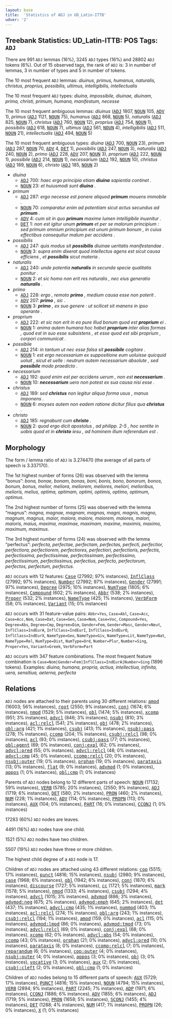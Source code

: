 ```yaml
---
layout: base
title:  'Statistics of ADJ in UD_Latin-ITTB'
udver: '2'
---
```


## Treebank Statistics: UD_Latin-ITTB: POS Tags: `ADJ`

There are 991 `ADJ` lemmas (16%), 3245 `ADJ` types (16%) and 28802 `ADJ` tokens (6%).
Out of 15 observed tags, the rank of `ADJ` is: 3 in number of lemmas, 3 in number of types and 5 in number of tokens.

The 10 most frequent `ADJ` lemmas: <em>diuinus, primus, humanus, naturalis, christus, proprius, possibilis, ultimus, intelligibilis, intellectualis</em>

The 10 most frequent `ADJ` types:  <em>diuina, impossibile, diuinae, diuinam, prima, christi, primum, humana, manifestum, necesse</em>

The 10 most frequent ambiguous lemmas: <em>diuinus</em> (<tt><a href="la_ittb-pos-ADJ.html">ADJ</a></tt> 1807, <tt><a href="la_ittb-pos-NOUN.html">NOUN</a></tt> 105, <tt><a href="la_ittb-pos-ADV.html">ADV</a></tt> 1), <em>primus</em> (<tt><a href="la_ittb-pos-ADJ.html">ADJ</a></tt> 1121, <tt><a href="la_ittb-pos-NOUN.html">NOUN</a></tt> 75), <em>humanus</em> (<tt><a href="la_ittb-pos-ADJ.html">ADJ</a></tt> 868, <tt><a href="la_ittb-pos-NOUN.html">NOUN</a></tt> 5), <em>naturalis</em> (<tt><a href="la_ittb-pos-ADJ.html">ADJ</a></tt> 825, <tt><a href="la_ittb-pos-NOUN.html">NOUN</a></tt> 7), <em>christus</em> (<tt><a href="la_ittb-pos-ADJ.html">ADJ</a></tt> 760, <tt><a href="la_ittb-pos-NOUN.html">NOUN</a></tt> 12), <em>proprius</em> (<tt><a href="la_ittb-pos-ADJ.html">ADJ</a></tt> 754, <tt><a href="la_ittb-pos-NOUN.html">NOUN</a></tt> 1), <em>possibilis</em> (<tt><a href="la_ittb-pos-ADJ.html">ADJ</a></tt> 618, <tt><a href="la_ittb-pos-NOUN.html">NOUN</a></tt> 7), <em>ultimus</em> (<tt><a href="la_ittb-pos-ADJ.html">ADJ</a></tt> 561, <tt><a href="la_ittb-pos-NOUN.html">NOUN</a></tt> 4), <em>intelligibilis</em> (<tt><a href="la_ittb-pos-ADJ.html">ADJ</a></tt> 511, <tt><a href="la_ittb-pos-NOUN.html">NOUN</a></tt> 21), <em>intellectualis</em> (<tt><a href="la_ittb-pos-ADJ.html">ADJ</a></tt> 494, <tt><a href="la_ittb-pos-NOUN.html">NOUN</a></tt> 5)

The 10 most frequent ambiguous types:  <em>diuina</em> (<tt><a href="la_ittb-pos-ADJ.html">ADJ</a></tt> 700, <tt><a href="la_ittb-pos-NOUN.html">NOUN</a></tt> 23), <em>primum</em> (<tt><a href="la_ittb-pos-ADJ.html">ADJ</a></tt> 287, <tt><a href="la_ittb-pos-NOUN.html">NOUN</a></tt> 70, <tt><a href="la_ittb-pos-ADV.html">ADV</a></tt> 4, <tt><a href="la_ittb-pos-DET.html">DET</a></tt> 1), <em>possibilis</em> (<tt><a href="la_ittb-pos-ADJ.html">ADJ</a></tt> 247, <tt><a href="la_ittb-pos-NOUN.html">NOUN</a></tt> 3), <em>naturalis</em> (<tt><a href="la_ittb-pos-ADJ.html">ADJ</a></tt> 240, <tt><a href="la_ittb-pos-NOUN.html">NOUN</a></tt> 2), <em>primo</em> (<tt><a href="la_ittb-pos-ADJ.html">ADJ</a></tt> 228, <tt><a href="la_ittb-pos-ADV.html">ADV</a></tt> 207, <tt><a href="la_ittb-pos-NOUN.html">NOUN</a></tt> 3), <em>proprium</em> (<tt><a href="la_ittb-pos-ADJ.html">ADJ</a></tt> 222, <tt><a href="la_ittb-pos-NOUN.html">NOUN</a></tt> 1), <em>possibile</em> (<tt><a href="la_ittb-pos-ADJ.html">ADJ</a></tt> 214, <tt><a href="la_ittb-pos-NOUN.html">NOUN</a></tt> 1), <em>necessarium</em> (<tt><a href="la_ittb-pos-ADJ.html">ADJ</a></tt> 192, <tt><a href="la_ittb-pos-NOUN.html">NOUN</a></tt> 10), <em>christus</em> (<tt><a href="la_ittb-pos-ADJ.html">ADJ</a></tt> 189, <tt><a href="la_ittb-pos-NOUN.html">NOUN</a></tt> 6), <em>christo</em> (<tt><a href="la_ittb-pos-ADJ.html">ADJ</a></tt> 185, <tt><a href="la_ittb-pos-NOUN.html">NOUN</a></tt> 2)


* <em>diuina</em>
  * <tt><a href="la_ittb-pos-ADJ.html">ADJ</a></tt> 700: <em>haec ergo principia etiam <b>diuina</b> sapientia continet .</em>
  * <tt><a href="la_ittb-pos-NOUN.html">NOUN</a></tt> 23: <em>et huiusmodi sunt <b>diuina</b> .</em>
* <em>primum</em>
  * <tt><a href="la_ittb-pos-ADJ.html">ADJ</a></tt> 287: <em>ergo necesse est ponere aliquod <b>primum</b> mouens immobile .</em>
  * <tt><a href="la_ittb-pos-NOUN.html">NOUN</a></tt> 70: <em>comparatur enim ad potentiam sicut actus secundus ad <b>primum</b> .</em>
  * <tt><a href="la_ittb-pos-ADV.html">ADV</a></tt> 4: <em>cum sit in quo <b>primum</b> maxime lumen intelligibile inuenitur .</em>
  * <tt><a href="la_ittb-pos-DET.html">DET</a></tt> 1: <em>non est igitur unum <b>primum</b> et per se malorum principium : sed primum omnium principium est unum primum bonum , in cuius effectibus consequitur malum per accidens .</em>
* <em>possibilis</em>
  * <tt><a href="la_ittb-pos-ADJ.html">ADJ</a></tt> 247: <em>quis modus sit <b>possibilis</b> diuinae ueritatis manifestandae .</em>
  * <tt><a href="la_ittb-pos-NOUN.html">NOUN</a></tt> 3: <em>supra enim dixerat quod intellectus agens est sicut causa efficiens , et <b>possibilis</b> sicut materia .</em>
* <em>naturalis</em>
  * <tt><a href="la_ittb-pos-ADJ.html">ADJ</a></tt> 240: <em>unde potentia <b>naturalis</b> in secunda specie qualitatis ponitur .</em>
  * <tt><a href="la_ittb-pos-NOUN.html">NOUN</a></tt> 2: <em>et sic homo non erit res naturalis , nec eius generatio <b>naturalis</b> .</em>
* <em>primo</em>
  * <tt><a href="la_ittb-pos-ADJ.html">ADJ</a></tt> 228: <em>ergo , remoto <b>primo</b> , medium causa esse non poterit .</em>
  * <tt><a href="la_ittb-pos-ADV.html">ADV</a></tt> 207: <em><b>primo</b> , sic .</em>
  * <tt><a href="la_ittb-pos-NOUN.html">NOUN</a></tt> 3: <em><b>primo</b> , ex suo genere : ut scilicet sit manens in ipso operante .</em>
* <em>proprium</em>
  * <tt><a href="la_ittb-pos-ADJ.html">ADJ</a></tt> 222: <em>et sic non erit in eo pure illud bonum quod est <b>proprium</b> ei .</em>
  * <tt><a href="la_ittb-pos-NOUN.html">NOUN</a></tt> 1: <em>anima autem humana hoc habet <b>proprium</b> inter alias formas , quod est in suo esse subsistens , et esse quod est sibi proprium , corpori communicat .</em>
* <em>possibile</em>
  * <tt><a href="la_ittb-pos-ADJ.html">ADJ</a></tt> 214: <em>in tantum ut nec esse falsa sit <b>possibile</b> cogitare .</em>
  * <tt><a href="la_ittb-pos-NOUN.html">NOUN</a></tt> 1: <em>est ergo necessarium ex suppositione eum uoluisse quicquid uoluit , sicut et uelle : neutrum autem necessarium absolute , sed <b>possibile</b> modo praedicto .</em>
* <em>necessarium</em>
  * <tt><a href="la_ittb-pos-ADJ.html">ADJ</a></tt> 192: <em>quod enim est per accidens uerum , non est <b>necessarium</b> .</em>
  * <tt><a href="la_ittb-pos-NOUN.html">NOUN</a></tt> 10: <em><b>necessarium</b> uero non potest ex sua causa nisi esse .</em>
* <em>christus</em>
  * <tt><a href="la_ittb-pos-ADJ.html">ADJ</a></tt> 189: <em>sed <b>christus</b> non legitur aliqua forma usus , manus imponens .</em>
  * <tt><a href="la_ittb-pos-NOUN.html">NOUN</a></tt> 6: <em>moyses autem non eadem ratione dicitur filius qua <b>christus</b> .</em>
* <em>christo</em>
  * <tt><a href="la_ittb-pos-ADJ.html">ADJ</a></tt> 185: <em>regnabunt cum <b>christo</b> .</em>
  * <tt><a href="la_ittb-pos-NOUN.html">NOUN</a></tt> 2: <em>quod ergo dicit apostolus , ad philipp. 2-5 , hoc sentite in uobis quod et in <b>christo</b> iesu , ad hominem illum referendum est .</em>

## Morphology

The form / lemma ratio of `ADJ` is 3.274470 (the average of all parts of speech is 3.337170).

The 1st highest number of forms (26) was observed with the lemma “bonus”: <em>bona, bonae, bonam, bonas, boni, bonis, bono, bonorum, bonos, bonum, bonus, melior, meliora, meliorem, meliores, meliori, melioribus, melioris, melius, optima, optimam, optimi, optimis, optimo, optimum, optimus</em>.

The 2nd highest number of forms (25) was observed with the lemma “magnus”: <em>magna, magnae, magnam, magnas, magni, magnis, magno, magnum, magnus, maior, maiora, maiore, maiorem, maiores, maiori, maioris, maius, maxima, maximae, maximam, maxime, maximis, maximo, maximum, maximus</em>.

The 3rd highest number of forms (24) was observed with the lemma “perfectus”: <em>perfecta, perfectae, perfectam, perfectas, perfecti, perfectior, perfectiora, perfectiorem, perfectiores, perfectiori, perfectioris, perfectis, perfectissima, perfectissimae, perfectissimam, perfectissimo, perfectissimum, perfectissimus, perfectius, perfecto, perfectorum, perfectos, perfectum, perfectus</em>.

`ADJ` occurs with 12 features: <tt><a href="la_ittb-feat-Case.html">Case</a></tt> (27992; 97% instances), <tt><a href="la_ittb-feat-InflClass.html">InflClass</a></tt> (27992; 97% instances), <tt><a href="la_ittb-feat-Number.html">Number</a></tt> (27992; 97% instances), <tt><a href="la_ittb-feat-Gender.html">Gender</a></tt> (27991; 97% instances), <tt><a href="la_ittb-feat-Degree.html">Degree</a></tt> (2975; 10% instances), <tt><a href="la_ittb-feat-NumType.html">NumType</a></tt> (1805; 6% instances), <tt><a href="la_ittb-feat-Compound.html">Compound</a></tt> (602; 2% instances), <tt><a href="la_ittb-feat-Abbr.html">Abbr</a></tt> (538; 2% instances), <tt><a href="la_ittb-feat-Proper.html">Proper</a></tt> (532; 2% instances), <tt><a href="la_ittb-feat-NameType.html">NameType</a></tt> (425; 1% instances), <tt><a href="la_ittb-feat-VerbForm.html">VerbForm</a></tt> (58; 0% instances), <tt><a href="la_ittb-feat-Variant.html">Variant</a></tt> (15; 0% instances)

`ADJ` occurs with 31 feature-value pairs: `Abbr=Yes`, `Case=Abl`, `Case=Acc`, `Case=Acc,Nom`, `Case=Dat`, `Case=Gen`, `Case=Nom`, `Case=Voc`, `Compound=Yes`, `Degree=Abs`, `Degree=Cmp`, `Degree=Dim`, `Gender=Fem`, `Gender=Masc`, `Gender=Neut`, `InflClass=IndEurA`, `InflClass=IndEurI`, `InflClass=IndEurO`, `InflClass=IndEurX`, `NameType=Geo`, `NameType=Giv`, `NameType=Lit`, `NameType=Nat`, `NameType=Rel`, `NumType=Dist`, `NumType=Ord`, `Number=Plur`, `Number=Sing`, `Proper=Yes`, `Variant=Greek`, `VerbForm=Part`

`ADJ` occurs with 347 feature combinations.
The most frequent feature combination is `Case=Nom|Gender=Fem|InflClass=IndEurA|Number=Sing` (1896 tokens).
Examples: <em>diuina, humana, propria, actiua, intellectiua, infinita, uera, sensitiua, aeterna, perfecta</em>


## Relations

`ADJ` nodes are attached to their parents using 30 different relations: <tt><a href="la_ittb-dep-amod.html">amod</a></tt> (16003; 56% instances), <tt><a href="la_ittb-dep-root.html">root</a></tt> (2550; 9% instances), <tt><a href="la_ittb-dep-conj.html">conj</a></tt> (1674; 6% instances), <tt><a href="la_ittb-dep-nmod.html">nmod</a></tt> (1529; 5% instances), <tt><a href="la_ittb-dep-obl.html">obl</a></tt> (1474; 5% instances), <tt><a href="la_ittb-dep-xcomp.html">xcomp</a></tt> (951; 3% instances), <tt><a href="la_ittb-dep-advcl.html">advcl</a></tt> (846; 3% instances), <tt><a href="la_ittb-dep-nsubj.html">nsubj</a></tt> (810; 3% instances), <tt><a href="la_ittb-dep-acl-relcl.html">acl:relcl</a></tt> (541; 2% instances), <tt><a href="la_ittb-dep-obj.html">obj</a></tt> (478; 2% instances), <tt><a href="la_ittb-dep-obl-arg.html">obl:arg</a></tt> (421; 1% instances), <tt><a href="la_ittb-dep-csubj.html">csubj</a></tt> (413; 1% instances), <tt><a href="la_ittb-dep-nsubj-pass.html">nsubj:pass</a></tt> (278; 1% instances), <tt><a href="la_ittb-dep-ccomp.html">ccomp</a></tt> (204; 1% instances), <tt><a href="la_ittb-dep-csubj-relcl.html">csubj:relcl</a></tt> (98; 0% instances), <tt><a href="la_ittb-dep-acl.html">acl</a></tt> (93; 0% instances), <tt><a href="la_ittb-dep-csubj-pass.html">csubj:pass</a></tt> (77; 0% instances), <tt><a href="la_ittb-dep-obl-agent.html">obl:agent</a></tt> (69; 0% instances), <tt><a href="la_ittb-dep-conj-expl.html">conj:expl</a></tt> (62; 0% instances), <tt><a href="la_ittb-dep-advcl-pred.html">advcl:pred</a></tt> (55; 0% instances), <tt><a href="la_ittb-dep-advcl-relcl.html">advcl:relcl</a></tt> (48; 0% instances), <tt><a href="la_ittb-dep-advcl-cmp.html">advcl:cmp</a></tt> (45; 0% instances), <tt><a href="la_ittb-dep-ccomp-relcl.html">ccomp:relcl</a></tt> (20; 0% instances), <tt><a href="la_ittb-dep-nsubj-outer.html">nsubj:outer</a></tt> (19; 0% instances), <tt><a href="la_ittb-dep-orphan.html">orphan</a></tt> (19; 0% instances), <tt><a href="la_ittb-dep-parataxis.html">parataxis</a></tt> (13; 0% instances), <tt><a href="la_ittb-dep-flat.html">flat</a></tt> (9; 0% instances), <tt><a href="la_ittb-dep-advmod.html">advmod</a></tt> (1; 0% instances), <tt><a href="la_ittb-dep-appos.html">appos</a></tt> (1; 0% instances), <tt><a href="la_ittb-dep-obl-cmp.html">obl:cmp</a></tt> (1; 0% instances)

Parents of `ADJ` nodes belong to 12 different parts of speech: <tt><a href="la_ittb-pos-NOUN.html">NOUN</a></tt> (17132; 59% instances), <tt><a href="la_ittb-pos-VERB.html">VERB</a></tt> (5785; 20% instances),  (2550; 9% instances), <tt><a href="la_ittb-pos-ADJ.html">ADJ</a></tt> (1719; 6% instances), <tt><a href="la_ittb-pos-DET.html">DET</a></tt> (580; 2% instances), <tt><a href="la_ittb-pos-PRON.html">PRON</a></tt> (460; 2% instances), <tt><a href="la_ittb-pos-NUM.html">NUM</a></tt> (228; 1% instances), <tt><a href="la_ittb-pos-ADV.html">ADV</a></tt> (114; 0% instances), <tt><a href="la_ittb-pos-PROPN.html">PROPN</a></tt> (113; 0% instances), <tt><a href="la_ittb-pos-AUX.html">AUX</a></tt> (104; 0% instances), <tt><a href="la_ittb-pos-PART.html">PART</a></tt> (16; 0% instances), <tt><a href="la_ittb-pos-CCONJ.html">CCONJ</a></tt> (1; 0% instances)

17283 (60%) `ADJ` nodes are leaves.

4491 (16%) `ADJ` nodes have one child.

1521 (5%) `ADJ` nodes have two children.

5507 (19%) `ADJ` nodes have three or more children.

The highest child degree of a `ADJ` node is 17.

Children of `ADJ` nodes are attached using 43 different relations: <tt><a href="la_ittb-dep-cop.html">cop</a></tt> (5515; 17% instances), <tt><a href="la_ittb-dep-punct.html">punct</a></tt> (4816; 15% instances), <tt><a href="la_ittb-dep-nsubj.html">nsubj</a></tt> (2980; 9% instances), <tt><a href="la_ittb-dep-case.html">case</a></tt> (1968; 6% instances), <tt><a href="la_ittb-dep-obl.html">obl</a></tt> (1942; 6% instances), <tt><a href="la_ittb-dep-conj.html">conj</a></tt> (1870; 6% instances), <tt><a href="la_ittb-dep-discourse.html">discourse</a></tt> (1727; 5% instances), <tt><a href="la_ittb-dep-cc.html">cc</a></tt> (1721; 5% instances), <tt><a href="la_ittb-dep-mark.html">mark</a></tt> (1578; 5% instances), <tt><a href="la_ittb-dep-nmod.html">nmod</a></tt> (1333; 4% instances), <tt><a href="la_ittb-dep-csubj.html">csubj</a></tt> (1294; 4% instances), <tt><a href="la_ittb-dep-advcl.html">advcl</a></tt> (1015; 3% instances), <tt><a href="la_ittb-dep-advmod.html">advmod</a></tt> (886; 3% instances), <tt><a href="la_ittb-dep-advmod-neg.html">advmod:neg</a></tt> (675; 2% instances), <tt><a href="la_ittb-dep-advmod-emph.html">advmod:emph</a></tt> (645; 2% instances), <tt><a href="la_ittb-dep-det.html">det</a></tt> (437; 1% instances), <tt><a href="la_ittb-dep-advcl-cmp.html">advcl:cmp</a></tt> (435; 1% instances), <tt><a href="la_ittb-dep-nummod.html">nummod</a></tt> (403; 1% instances), <tt><a href="la_ittb-dep-acl-relcl.html">acl:relcl</a></tt> (274; 1% instances), <tt><a href="la_ittb-dep-obl-arg.html">obl:arg</a></tt> (243; 1% instances), <tt><a href="la_ittb-dep-csubj-relcl.html">csubj:relcl</a></tt> (194; 1% instances), <tt><a href="la_ittb-dep-amod.html">amod</a></tt> (159; 0% instances), <tt><a href="la_ittb-dep-acl.html">acl</a></tt> (115; 0% instances), <tt><a href="la_ittb-dep-advmod-lmod.html">advmod:lmod</a></tt> (86; 0% instances), <tt><a href="la_ittb-dep-advmod-tmod.html">advmod:tmod</a></tt> (73; 0% instances), <tt><a href="la_ittb-dep-advcl-relcl.html">advcl:relcl</a></tt> (69; 0% instances), <tt><a href="la_ittb-dep-conj-expl.html">conj:expl</a></tt> (68; 0% instances), <tt><a href="la_ittb-dep-xcomp.html">xcomp</a></tt> (62; 0% instances), <tt><a href="la_ittb-dep-advcl-abs.html">advcl:abs</a></tt> (54; 0% instances), <tt><a href="la_ittb-dep-ccomp.html">ccomp</a></tt> (43; 0% instances), <tt><a href="la_ittb-dep-orphan.html">orphan</a></tt> (21; 0% instances), <tt><a href="la_ittb-dep-advcl-pred.html">advcl:pred</a></tt> (10; 0% instances), <tt><a href="la_ittb-dep-parataxis.html">parataxis</a></tt> (8; 0% instances), <tt><a href="la_ittb-dep-ccomp-relcl.html">ccomp:relcl</a></tt> (7; 0% instances), <tt><a href="la_ittb-dep-reparandum.html">reparandum</a></tt> (6; 0% instances), <tt><a href="la_ittb-dep-cop-outer.html">cop:outer</a></tt> (4; 0% instances), <tt><a href="la_ittb-dep-nsubj-outer.html">nsubj:outer</a></tt> (4; 0% instances), <tt><a href="la_ittb-dep-appos.html">appos</a></tt> (3; 0% instances), <tt><a href="la_ittb-dep-obj.html">obj</a></tt> (3; 0% instances), <tt><a href="la_ittb-dep-vocative.html">vocative</a></tt> (3; 0% instances), <tt><a href="la_ittb-dep-aux.html">aux</a></tt> (2; 0% instances), <tt><a href="la_ittb-dep-csubj-cleft.html">csubj:cleft</a></tt> (2; 0% instances), <tt><a href="la_ittb-dep-obl-cmp.html">obl:cmp</a></tt> (1; 0% instances)

Children of `ADJ` nodes belong to 15 different parts of speech: <tt><a href="la_ittb-pos-AUX.html">AUX</a></tt> (5729; 17% instances), <tt><a href="la_ittb-pos-PUNCT.html">PUNCT</a></tt> (4816; 15% instances), <tt><a href="la_ittb-pos-NOUN.html">NOUN</a></tt> (4794; 15% instances), <tt><a href="la_ittb-pos-VERB.html">VERB</a></tt> (2894; 9% instances), <tt><a href="la_ittb-pos-PART.html">PART</a></tt> (2245; 7% instances), <tt><a href="la_ittb-pos-ADP.html">ADP</a></tt> (1971; 6% instances), <tt><a href="la_ittb-pos-CCONJ.html">CCONJ</a></tt> (1886; 6% instances), <tt><a href="la_ittb-pos-ADV.html">ADV</a></tt> (1855; 6% instances), <tt><a href="la_ittb-pos-ADJ.html">ADJ</a></tt> (1719; 5% instances), <tt><a href="la_ittb-pos-PRON.html">PRON</a></tt> (1658; 5% instances), <tt><a href="la_ittb-pos-SCONJ.html">SCONJ</a></tt> (1455; 4% instances), <tt><a href="la_ittb-pos-DET.html">DET</a></tt> (1288; 4% instances), <tt><a href="la_ittb-pos-NUM.html">NUM</a></tt> (417; 1% instances), <tt><a href="la_ittb-pos-PROPN.html">PROPN</a></tt> (26; 0% instances), <tt><a href="la_ittb-pos-X.html">X</a></tt> (1; 0% instances)

